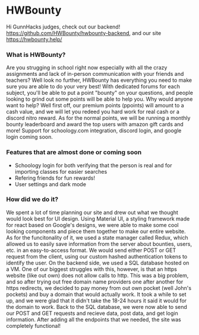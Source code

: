 # HWBounty

Hi GunnHacks judges, check out our backend! https://github.com/HWBounty/hwbounty-backend,
and our site https://hwbounty.help/

### What is HWBounty?
Are you strugging in school right now especially with all the crazy assignments and lack of in-person communication with your friends and teachers? Well look no further, HWBounty has everything you need to make sure you are able to do your very best! With dedicated forums for each subject, you'll be able to put a point "bounty" on your questions, and people looking to grind out some points will be able to help you. Why would anyone want to help? Well first off, our premium points (ppoints) will amount to a cash value, and we will let you redeed you hard work for real cash or a discord nitro reward. As for the normal points, we will be running a monthly bounty leaderboard and award the top users with amazon gift cards and more! Support for schoology.com integration, discord login, and google login coming soon.

### Features that are almost done or coming soon

- Schoology login for both verifying that the person is real and for importing classes for easier searches
- Refering friends for fun rewards!
- User settings and dark mode

### How did we do it?
We spent a lot of time planning our site and drew out what we thought would look best for UI design. Using Material UI, a styling framework made for react based on Google's designs, we were able to make some cool looking components and piece them together to make our entire website. As for the funcitonality of it, we used a state manager called Redux, which allowed us to easily save information from the server about bounties, users, etc. in an easy-to-access format. We would send either POST or GET request from the client, using our custom hashed authentication tokens to identify the user. On the backend side, we used a SQL database hosted on a VM. One of our biggest struggles with this, however, is that an https website (like out own) does not allow calls to http. This was a big problem, and so after trying out free domain name providers one after another for https redirects, we decided to pay money from out own pocket (well John's pockets) and buy a domain that would actually work. It took a while to set up, and we were glad that it didn't take the 18-24 hours it said it would for the domain to work. Back to the SQL database, we were now able to send our POST and GET requests and recieve data, post data, and get login information. After adding all the endpoints that we needed, the site was completely functional!
